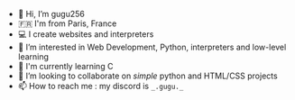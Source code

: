 - 👋 Hi, I’m gugu256
- 🇫🇷 I'm from Paris, France
- 💻 I create websites and interpreters
- 👀 I’m interested in Web Development, Python, interpreters and low-level learning
- 🌱 I'm currently learning C
- 💞️ I’m looking to collaborate on *simple* python and HTML/CSS projects
- 📫 How to reach me : my discord is `_.gugu._`

<!---
gugu256/gugu256 is a ✨ special ✨ repository because its `README.md` (this file) appears on your GitHub profile.
You can click the Preview link to take a look at your changes.
--->
